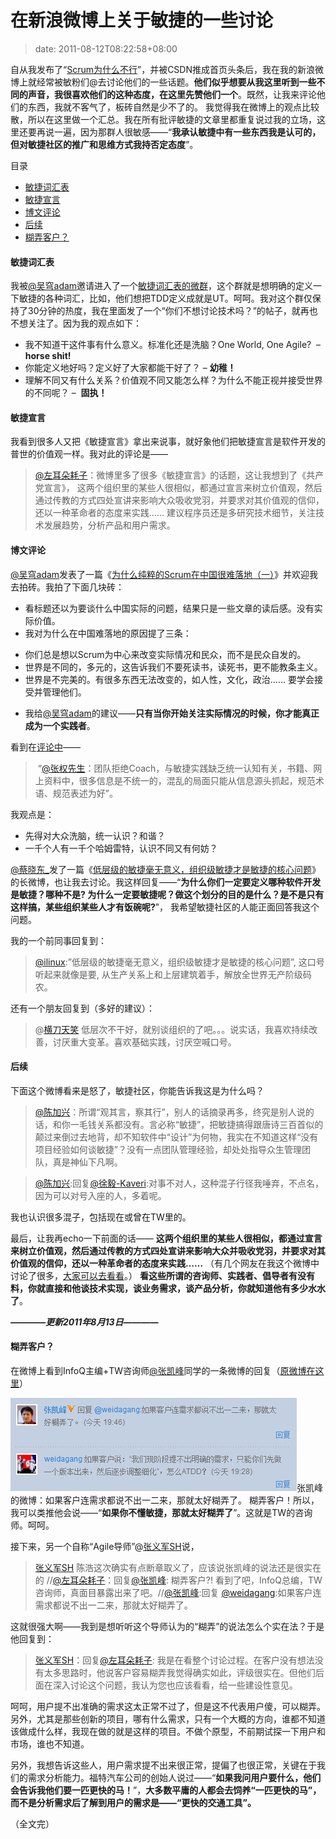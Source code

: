 # 在新浪微博上关于敏捷的一些讨论
>date: 2011-08-12T08:22:58+08:00


自从我发布了“[Scrum为什么不行](https://coolshell.cn/articles/5044.html "为什么Scrum不行？")”，并被CSDN推成首页头条后，我在我的新浪微博上就经常被敏粉们@去讨论他们的一些话题。**他们似乎想要从我这里听到一些不同的声音，我很喜欢他们的这种态度，在这里先赞他们一个**。既然，让我来评论他们的东西，我就不客气了，板砖自然是少不了的。 我觉得我在微博上的观点比较散，所以在这里做一个汇总。我在所有批评敏捷的文章里都重复说过我的立场，这里还要再说一遍，因为那群人很敏感——“**我承认敏捷中有一些东西我是认可的，但对敏捷社区的推广和思维方式我持否定态度**”。




目录



* [敏捷词汇表](#%E6%95%8F%E6%8D%B7%E8%AF%8D%E6%B1%87%E8%A1%A8 "敏捷词汇表")
* [敏捷宣言](#%E6%95%8F%E6%8D%B7%E5%AE%A3%E8%A8%80 "敏捷宣言")
* [博文评论](#%E5%8D%9A%E6%96%87%E8%AF%84%E8%AE%BA "博文评论")
* [后续](#%E5%90%8E%E7%BB%AD "后续")
* [糊弄客户？](#%E7%B3%8A%E5%BC%84%E5%AE%A2%E6%88%B7%EF%BC%9F "糊弄客户？")

#### 敏捷词汇表


我被[@吴穹adam](http://weibo.com/adamwu73)邀请进入了一个[敏捷词汇表的微群](http://q.weibo.com/852378?source=weibohome)，这个群就是想明确的定义一下敏捷的各种词汇，比如，他们想把TDD定义成就是UT。呵呵。我对这个群仅保持了30分钟的热度，我在里面发了一个“你们不想讨论技术吗？”的帖子，就再也不想关注了。因为我的观点如下：


* 我不知道干这件事有什么意义。标准化还是洗脑？One World, One Agile?  – **horse shit!**
* 你能定义地好吗？定义好了大家都能干好了？ – **幼稚！**
* 理解不同又有什么关系？价值观不同又能怎么样？为什么不能正视并接受世界的不同呢？ –  **固执！**


#### **敏捷宣言**


我看到很多人又把《敏捷宣言》拿出来说事，就好象他们把敏捷宣言是软件开发的普世的价值观一样。我对此的评论是—— 



> [@左耳朵耗子](http://weibo.com/haoel)：微博里多了很多《敏捷宣言》的话题，这让我想到了《共产党宣言》， 这两个组织里的某些人很相似，都通过宣言来树立价值观，然后通过传教的方式四处宣讲来影响大众吸收党羽，并要求对其价值观的信仰，还以一种革命者的态度来实践…… 建议程序员还是多研究技术细节，关注技术发展趋势，分析产品和用户需求。
> 
> 


#### 博文评论


[@吴穹adam](http://weibo.com/adamwu73)发表了一篇《[为什么纯粹的Scrum在中国很难落地（一）](http://blog.csdn.net/adwu73/article/details/6677908)》并欢迎我去拍砖。我拍了下面几块砖：


* 看标题还以为要谈什么中国实际的问题，结果只是一些文章的读后感。没有实际价值。
* 我对为什么在中国难落地的原因提了三条：
+ 你们总是想以Scrum为中心来改变实际情况和民众，而不是民众自发的。
+ 世界是不同的，多元的，这告诉我们不要死读书，读死书，更不能教条主义。
+ 世界是不完美的。有很多东西无法改变的，如人性，文化，政治…… 要学会接受并管理他们。

* 我给[@吴穹adam](http://weibo.com/adamwu73)的建议——**只有当你开始关注实际情况的时候，你才能真正成为一个实践者**。


看到在[评论中](http://weibo.com/1880082254/xiWv9AShm)——



>  “[@张权先生](http://weibo.com/n/%E5%BC%A0%E6%9D%83%E5%85%88%E7%94%9F)：团队拒绝Coach，与敏捷实践缺乏统一认知有关，书籍、网上资料中，很多信息是不统一的，混乱的局面只能从信息源头抓起，规范术语、规范表述为好”。
> 
> 


我观点是：


* 先得对大众洗脑，统一认识？和谐？
* 一千个人有一千个哈姆雷特，认识不同又有何妨？


[@蔡晓东\_](http://weibo.com/1949520867)发了一篇《[低层级的敏捷毫无意义，组织级敏捷才是敏捷的核心问题](http://weibo.com/1949520867/xiZRDCOr1)》的长微博，也让我去讨论。我这样回复——“**为什么你们一定要定义哪种软件开发是敏捷？哪种不是? 为什么一定要敏捷呢？做这个划分的目的是什么？是不是只有这样搞，某些组织某些人才有饭碗呢?**”， 我希望敏捷社区的人能正面回答我这个问题。


我的一个前同事回复到：



> [@ilinux](http://weibo.com/n/ilinux):”低层级的敏捷毫无意义，组织级敏捷才是敏捷的核心问题”, 这口号听起来就像是要, 从生产关系上和上层建筑着手，解放全世界无产阶级码农。
> 
> 


还有一个朋友回复到（多好的建议）：



> @[横刀天笑](http://weibo.com/yuyijq) 低层次不干好，就别谈组织的了吧。。。说实话，我喜欢持续改善，讨厌重大变革。喜欢基础实践，讨厌空喊口号。
> 
> 


#### 后续


下面这个微博看来是怒了，敏捷社区，你能告诉我这是为什么吗？



> [@陈加兴](http://weibo.com/silentriver)：所谓“观其言，察其行”，别人的话摘录再多，终究是别人说的话，和你一毛钱关系都没有。言必称“敏捷”，把敏捷搞得跟唐诗三百首似的颠过来倒过去地背，却不知软件中“设计”为何物，我实在不知道这样“没有项目经验如何谈敏捷”？没有一点团队管理经验，却处处指导众生管理团队，真是神仙下凡啊。
> 
> 



> [@陈加兴](http://weibo.com/n/%E9%99%88%E5%8A%A0%E5%85%B4):回复[@徐毅-Kaveri](http://weibo.com/n/%E5%BE%90%E6%AF%85-Kaveri):对事不对人，这种混子行径我唾弃，不点名，因为可以对号入座的人，多着呢。
> 
> 


我也认识很多混子，包括现在或曾在TW里的。


最后，让我再echo一下前面的话—— **这两个组织里的某些人很相似，都通过宣言来树立价值观，然后通过传教的方式四处宣讲来影响大众并吸收党羽，并要求对其价值观的信仰，还以一种革命者的态度来实践……** （有几个网友在我这个微博中讨论了很多，[大家可以去看看](http://weibo.com/1401880315/xiFMptHMg)。） **看这些所谓的咨询师、实践者、倡导者有没有料，你就直接和他谈技术实现，谈业务需求，谈产品分析，你就知道他有多少水水了**。


***————更新2011年8月13日————***


#### 糊弄客户？


在微博上看到InfoQ主编+TW咨询师[@张凯峰](http://weibo.com/n/%E5%BC%A0%E5%87%AF%E5%B3%B0)同学的一条微博的回复（[原微博在这里](http://weibo.com/1416875735/xjiafswMq)）


![](/assets/images/coolshell.cn/wp-content/uploads/2011/08/张凯峰的微博.png "张凯峰的微博")张凯峰的微博：如果客户连需求都说不出一二来，那就太好糊弄了。
糊弄客户！所以，我可以类推他会说——“**如果你不懂敏捷，那就太好糊弄了**”。这就是TW的咨询师。呵呵。


接下来，另一个自称“Agile导师”@[张义军SH](http://weibo.com/1849127973)说，



> [张义军SH](http://weibo.com/1849127973) 陈浩这次确实有点断章取义了，应该说张凯峰的说法还是很实在的 //[@左耳朵耗子](http://weibo.com/n/%E5%B7%A6%E8%80%B3%E6%9C%B5%E8%80%97%E5%AD%90)：回复[@张凯峰](http://weibo.com/n/%E5%BC%A0%E5%87%AF%E5%B3%B0): 糊弄客户?! 看到了吧，InfoQ总编，TW咨询师，真面目暴露出来了吧。//[@张凯峰](http://weibo.com/n/%E5%BC%A0%E5%87%AF%E5%B3%B0):回复 [@weidagang](http://weibo.com/n/weidagang):如果客户连需求都说不出一二来，那就太好糊弄了。
> 
> 


这就很强大啊——我到是想听听这个导师认为的“糊弄”的说法怎么个实在法？于是他回复到：



> [张义军SH](http://weibo.com/1849127973 "张义军SH")：回复[@左耳朵耗子](http://weibo.com/n/%E5%B7%A6%E8%80%B3%E6%9C%B5%E8%80%97%E5%AD%90): 我是在看整个讨论过程。在客户没有想法没有太多思路时，他说客户容易糊弄我觉得确实如此，评级很实在。但他们后面在深入讨论这个问题，我认为您也应该看看，给一些建设性意见。
> 
> 


呵呵，用户提不出准确的需求这太正常不过了，但是这不代表用户傻，可以糊弄。另外，尤其是那些创新的项目，哪有什么需求，只有一个大概的方向，谁都不知道该做成什么样，我现在做的就是这样的项目。不做个原型，不前期试探一下用户和市场，谁也不知道。


另外，我想告诉这些人，用户需求提不出来很正常，提偏了也很正常，关键在于我们的需求分析能力。福特汽车公司的创始人说过——“**如果我问用户要什么，他们会告诉我他们要一匹更快的马！**”，**大多数平庸的人都会去饲养“一匹更快的马”，而不是分析需求后了解到用户的需求是——“更快的交通工具”。**


（全文完）



